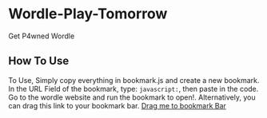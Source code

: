 # Wordle-Play-Tomorrow
Get P4wned Wordle
## How To Use
To Use, Simply copy everything in bookmark.js and create a new bookmark. In the URL Field of the bookmark, type: `javascript:`, then paste in the code. Go to the wordle website and run the bookmark to open!.
Alternatively, you can drag this link to your bookmark bar.
[Drag me to bookmark Bar](javascript:var+result+%3D+window.prompt%28%27How+many+days+would+you+like+to+jump%3F%27%29%3B+result+%3D+parseInt%28result%29%3B+var+wordleBoot+%3D+window.open%28%22https%3A%2F%2Fwww.nytimes.com%2Fgames%2Fwordle%2Findex.html%22%2C+%22Play+Tomorrow%27s+Wordle%22%2C+%22width%3D550%2Cheight%3D750%22+%29%3B+wordleBoot.localStorage.removeItem%28%27nyt-wordle-state%27%29%3B+var+tomorrow+%3D+new+Date%28%29%3B+if%28%21isNaN%28result%29%29+%7B+tomorrow.setDate%28tomorrow.getDate%28%29+%2B+result%29%3B+%7D+else+%7B+tomorrow.setDate%28tomorrow.getDate%28%29+%2B+1%29%3B+%7D+wordleBoot.Date+%3D+new+Proxy%28wordleBoot.Date%2C+%7B+construct%28target%2C+args%29+%7B+if%28args.length+%3D%3D+0%29+%7B+return+tomorrow%3B+%7D+return+new+target%28...args%29%3B+%7D+%7D%29%3B)
